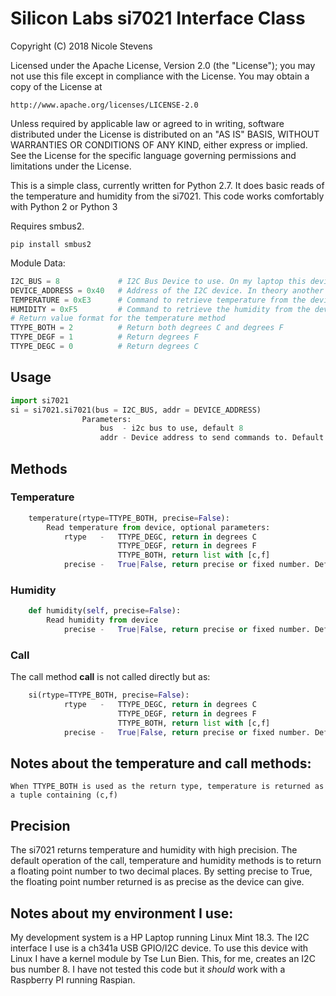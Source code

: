 # Silicon Labs si7021 Interface Class
Copyright (C) 2018 Nicole Stevens

 Licensed under the Apache License, Version 2.0 (the "License");
 you may not use this file except in compliance with the License.
 You may obtain a copy of the License at
 
    http://www.apache.org/licenses/LICENSE-2.0
 
 Unless required by applicable law or agreed to in writing, software
 distributed under the License is distributed on an "AS IS" BASIS,
 WITHOUT WARRANTIES OR CONDITIONS OF ANY KIND, either express or implied.
 See the License for the specific language governing permissions and
 limitations under the License.

This is a simple class, currently written for Python 2.7. It does basic reads of the temperature
and humidity from the si7021. This code works comfortably with Python 2 or Python 3

Requires smbus2.

 `pip install smbus2`

Module Data:
``` Python
I2C_BUS = 8             # I2C Bus Device to use. On my laptop this device is 8, see note below. 
DEVICE_ADDRESS = 0x40   # Address of the I2C device. In theory another device can be on the same bus.
TEMPERATURE = 0xE3      # Command to retrieve temperature from the device
HUMIDITY = 0xF5         # Command to retrieve the humidity from the device
# Return value format for the temperature method
TTYPE_BOTH = 2          # Return both degrees C and degrees F
TTYPE_DEGF = 1          # Return degrees F
TTYPE_DEGC = 0          # Return degrees C
```

## Usage
``` Python
import si7021
si = si7021.si7021(bus = I2C_BUS, addr = DEVICE_ADDRESS)
                Parameters:
                    bus  - i2c bus to use, default 8
                    addr - Device address to send commands to. Default 0x40

```

## Methods
### Temperature
``` Python
    temperature(rtype=TTYPE_BOTH, precise=False):
        Read temperature from device, optional parameters:
            rtype   -   TTYPE_DEGC, return in degrees C
                        TTYPE_DEGF, return in degrees F
                        TTYPE_BOTH, return list with [c,f]
            precise -   True|False, return precise or fixed number. Default false
```

###  Humidity
``` Python
    def humidity(self, precise=False):
        Read humidity from device
            precise -   True|False, return precise or fixed number. Default false
```
### Call
The call method __call__ is not called directly but as:
``` Python
    si(rtype=TTYPE_BOTH, precise=False):
            rtype   -   TTYPE_DEGC, return in degrees C
                        TTYPE_DEGF, return in degrees F
                        TTYPE_BOTH, return list with [c,f]
            precise -   True|False, return precise or fixed number. Default false
```
## Notes about the temperature and call methods:
    When TTYPE_BOTH is used as the return type, temperature is returned as a tuple containing (c,f)

## Precision
The si7021 returns temperature and humidity with high precision. The default operation of the call, temperature and humidity methods is to return a floating point number to two decimal places. By setting precise to True, the floating point number returned is as precise as the device can give. 

## Notes about my environment I use: 
My development system is a HP Laptop running Linux Mint 18.3. The I2C interface I use is a ch341a USB GPIO/I2C device. To use this device with Linux I have a kernel module by Tse Lun Bien. This, for me, creates an I2C bus number 8. I have not tested this code but it *should* work with a Raspberry PI running Raspian.

